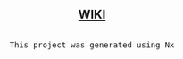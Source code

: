 <div align="center">
    <h2>
      <a href="https://github.com/o-henry/steam/wiki">WIKI</a>
    </h2>
</div>

<p align="center">
  <samp>
    <br>
      This project was generated using <kbd>Nx</kbd>
    </br>
  </samp>
</p>
